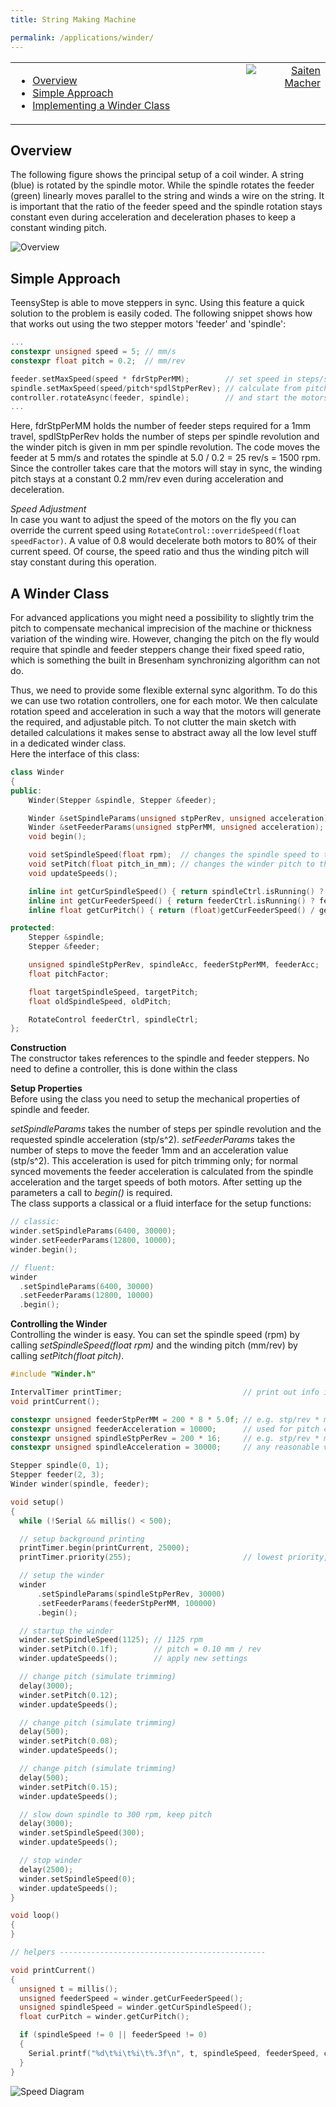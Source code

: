 ```yaml
---
title: String Making Machine

permalink: /applications/winder/
---
```


<table border="0" class="none">  
  <col width="600">
  <col width="200">
  <tr>
    <td valign="top">
      <ul>
        <li><a href="#overview">Overview</a></li>
        <li><a href="#simple-approach">Simple Approach</a></li>
        <li><a href="#implementing-a-winder-class">Implementing a Winder Class</a></li>       
      </ul>
    </td>
    <td valign = "top" align="right">
      <a href="assets/title.png">
        <img src="assets/smallTitle.png" alt="Saiten Macher">
      </a>
    </td>   
  </tr>  
</table>


## Overview

The following figure shows the principal setup of a coil winder. A string (blue) is rotated by the spindle motor. While the spindle rotates the feeder (green) linearly moves parallel to the string and winds a wire on the string. It is important that the ratio of the feeder speed and the spindle rotation stays constant even during acceleration and deceleration phases to keep a constant winding pitch. 


![Overview](assets/winder.png)

## Simple Approach
TeensyStep is able to move steppers in sync. Using this feature a quick solution to the problem is easily coded. The following snippet shows how that works out using the two stepper motors 'feeder' and 'spindle':
```c++
...
constexpr unsigned speed = 5; // mm/s
constexpr float pitch = 0.2;  // mm/rev

feeder.setMaxSpeed(speed * fdrStpPerMM);        // set speed in steps/sec
spindle.setMaxSpeed(speed/pitch*spdlStpPerRev); // calculate from pitch
controller.rotateAsync(feeder, spindle);        // and start the motors
...
```
Here, fdrStpPerMM holds the number of feeder steps required for a 1mm travel, spdlStpPerRev holds the number of steps per spindle revolution and the winder pitch is given in mm per spindle revolution. The code moves the feeder at 5 mm/s and rotates the spindle at 5.0 / 0.2 = 25 rev/s = 1500 rpm. Since the controller takes care that the motors will stay in sync, the winding pitch stays at a constant 0.2 mm/rev even during acceleration and deceleration. 

*Speed Adjustment*   
In case you want to adjust the speed of the motors on the fly you can override the current speed using ```RotateControl::overrideSpeed(float speedFactor)```.
A value of 0.8 would decelerate both motors to 80% of their current speed. Of course, the speed ratio and thus the winding pitch will stay constant during this operation. 


## A Winder Class

For advanced applications you might need a possibility to slightly trim the pitch to compensate mechanical imprecision of the machine or thickness variation of the winding wire. However, changing the pitch on the fly would require that spindle and feeder steppers change their fixed speed ratio, which is something the built in Bresenham synchronizing algorithm can not do. 

Thus, we need to provide some flexible external sync algorithm. To do this we can use two rotation controllers, one for each motor. We then calculate rotation speed and acceleration in such a way that the motors will generate the required, and adjustable pitch. To not clutter the main sketch with detailed calculations it makes sense to abstract away all the low level stuff in a dedicated winder class.   
Here the interface of this class: 

```c++
class Winder
{
public:
    Winder(Stepper &spindle, Stepper &feeder);

    Winder &setSpindleParams(unsigned stpPerRev, unsigned acceleration); // steps per spindle revolution & acceleration in stp/s^2
    Winder &setFeederParams(unsigned stpPerMM, unsigned acceleration);   // steps to move the feeder 1mm, acceleration for pitch trimming
    void begin();

    void setSpindleSpeed(float rpm);  // changes the spindle speed to the given rpm
    void setPitch(float pitch_in_mm); // changes the winder pitch to the given value
    void updateSpeeds();

    inline int getCurSpindleSpeed() { return spindleCtrl.isRunning() ? spindleCtrl.getCurrentSpeed() : 0; }
    inline int getCurFeederSpeed() { return feederCtrl.isRunning() ? feederCtrl.getCurrentSpeed() : 0; }
    inline float getCurPitch() { return (float)getCurFeederSpeed() / getCurSpindleSpeed() / pitchFactor; }

protected:
    Stepper &spindle;
    Stepper &feeder;

    unsigned spindleStpPerRev, spindleAcc, feederStpPerMM, feederAcc;
    float pitchFactor;

    float targetSpindleSpeed, targetPitch;
    float oldSpindleSpeed, oldPitch;

    RotateControl feederCtrl, spindleCtrl;
};
```
**Construction**   
The constructor takes references to the spindle and feeder steppers. No need to define a controller, this is done within the class

**Setup Properties**   
Before using the class you need to setup the mechanical properties of spindle and feeder. 

*setSpindleParams* takes the number of steps per spindle revolution and the requested spindle acceleration (stp/s^2). *setFeederParams* takes the number of steps to move the feeder 1mm and an acceleration value (stp/s^2). This acceleration is used for pitch trimming only; for normal synced movements the feeder acceleration is calculated from the spindle acceleration and the target speeds of both motors. After setting up the parameters a call to *begin()* is required.   
The class supports a classical or a fluid interface for the setup functions: 
```c++
// classic:
winder.setSpindleParams(6400, 30000);
winder.setFeederParams(12800, 10000);
winder.begin();

// fluent:
winder
  .setSpindleParams(6400, 30000)
  .setFeederParams(12800, 10000)
  .begin();
```

**Controlling the Winder**   
Controlling the winder is easy. You can set the spindle speed (rpm) by calling *setSpindleSpeed(float rpm)* and the winding pitch (mm/rev) by calling *setPitch(float pitch)*. 








```c++
#include "Winder.h"

IntervalTimer printTimer;                           // print out info in the background
void printCurrent();

constexpr unsigned feederStpPerMM = 200 * 8 * 5.0f; // e.g. stp/rev * microstepping * leadscrew pitch
constexpr unsigned feederAcceleration = 10000;      // used for pitch changing only
constexpr unsigned spindleStpPerRev = 200 * 16;     // e.g. stp/rev * microstepping
constexpr unsigned spindleAcceleration = 30000;     // any reasonable value

Stepper spindle(0, 1);
Stepper feeder(2, 3);
Winder winder(spindle, feeder);                     

void setup()
{
  while (!Serial && millis() < 500);

  // setup background printing
  printTimer.begin(printCurrent, 25000);
  printTimer.priority(255);                         // lowest priority, don't disturb stepping

  // setup the winder
  winder
      .setSpindleParams(spindleStpPerRev, 30000)
      .setFeederParams(feederStpPerMM, 100000)
      .begin();

  // startup the winder
  winder.setSpindleSpeed(1125); // 1125 rpm
  winder.setPitch(0.1f);        // pitch = 0.10 mm / rev
  winder.updateSpeeds();        // apply new settings

  // change pitch (simulate trimming)
  delay(3000);
  winder.setPitch(0.12);                            
  winder.updateSpeeds();

  // change pitch (simulate trimming)
  delay(500);
  winder.setPitch(0.08);
  winder.updateSpeeds();

  // change pitch (simulate trimming)
  delay(500);
  winder.setPitch(0.15);
  winder.updateSpeeds();

  // slow down spindle to 300 rpm, keep pitch
  delay(3000);
  winder.setSpindleSpeed(300);
  winder.updateSpeeds();

  // stop winder
  delay(2500);
  winder.setSpindleSpeed(0);
  winder.updateSpeeds();
}

void loop()
{
}

// helpers ----------------------------------------------

void printCurrent()
{
  unsigned t = millis();
  unsigned feederSpeed = winder.getCurFeederSpeed();
  unsigned spindleSpeed = winder.getCurSpindleSpeed();
  float curPitch = winder.getCurPitch();

  if (spindleSpeed != 0 || feederSpeed != 0)
  {
    Serial.printf("%d\t%i\t%i\t%.3f\n", t, spindleSpeed, feederSpeed, curPitch);
  }
}
```

![Speed Diagram](assets/winder_class_speed.PNG)
